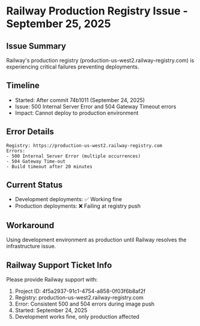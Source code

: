 # Railway Production Registry Issue - September 25, 2025

## Issue Summary
Railway's production registry (production-us-west2.railway-registry.com) is experiencing critical failures preventing deployments.

## Timeline
- Started: After commit 74b1011 (September 24, 2025)
- Issue: 500 Internal Server Error and 504 Gateway Timeout errors
- Impact: Cannot deploy to production environment

## Error Details
```
Registry: https://production-us-west2.railway-registry.com
Errors: 
- 500 Internal Server Error (multiple occurrences)
- 504 Gateway Time-out
- Build timeout after 20 minutes
```

## Current Status
- Development deployments: ✅ Working fine
- Production deployments: ❌ Failing at registry push

## Workaround
Using development environment as production until Railway resolves the infrastructure issue.

## Railway Support Ticket Info
Please provide Railway support with:
1. Project ID: 4f5a2937-91c1-4754-a858-0f03f6b8af2f
2. Registry: production-us-west2.railway-registry.com
3. Error: Consistent 500 and 504 errors during image push
4. Started: September 24, 2025
5. Development works fine, only production affected
